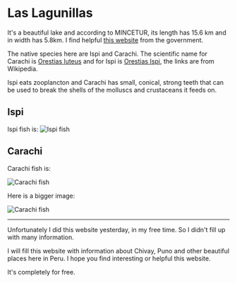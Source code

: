 # Las Lagunillas

It's a beautiful lake and according to MINCETUR, its length has 15.6 km and in width has 5.8km.
I find helpful [this website](https://consultasenlinea.mincetur.gob.pe/fichaInventario/index.aspx?cod_Ficha=2771) from the government.

The native species here are Ispi and Carachi. The scientific name for Carachi is [Orestias luteus](https://es.wikipedia.org/wiki/Orestias_luteus) and for Ispi is [Orestias Ispi](https://es.wikipedia.org/wiki/Orestias_ispi), the links are from Wikipedia.

Ispi eats zooplancton and Carachi has small, conical, strong teeth that can be used to break the shells of the molluscs and crustaceans it feeds on.

## Ispi
Ispi fish is:
![Ispi fish](../media/images/ispi.png)

## Carachi
Carachi fish is:

![Carachi fish](../media/images/carachi.png)

Here is a bigger image:

![Carachi fish](../media/images/carachi2.png)

---

Unfortunately I did this website yesterday, in my free time.
So I didn't fill up with many information.

I will fill this website with information about Chivay, Puno and other beautiful places here in Peru.
I hope you find interesting or helpful this website.

It's completely for free.